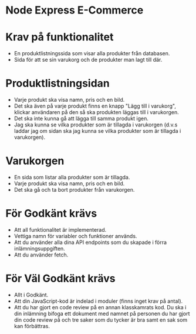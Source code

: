 # Node Express E-Commerce

# Krav på funktionalitet

- En produktlistningssida som visar alla produkter från databasen.
- Sida för att se sin varukorg och de produkter man lagt till där.

# Produktlistningsidan
- Varje produkt ska visa namn, pris och en bild.
- Det ska även på varje produkt finns en knapp "Lägg till i varukorg", klickar användaren på den så ska produkten läggas till i varukorgen.
- Det ska inte kunna gå att lägga till samma produkt igen.
- Jag ska kunna se vilka produkter som är tillagda i varukorgen (d.v.s laddar jag om sidan ska jag kunna se vilka produkter som är tillagda i varukorgen).

# Varukorgen
- En sida som listar alla produkter som är tillagda.
- Varje produkt ska visa namn, pris och en bild.
- Det ska gå och ta bort produkter från varukorgen.

# För Godkänt krävs
- Att all funktionalitet är implementerad.
- Vettiga namn för variabler och funktioner används.
- Att du använder alla dina API endpoints som du skapade i förra inlämningsuppgiften.
- Att du använder fetch.

# För Väl Godkänt krävs
- Allt i Godkänt.
- Att din JavaScript-kod är indelad i moduler (finns inget krav på antal).
- Att du har gjort en code review på en annan klasskamrats kod. Du ska i din inlämning bifoga ett dokument med namnet på personen du har gjort din code review på och tre saker som du tycker är bra samt en sak som kan förbättras.
